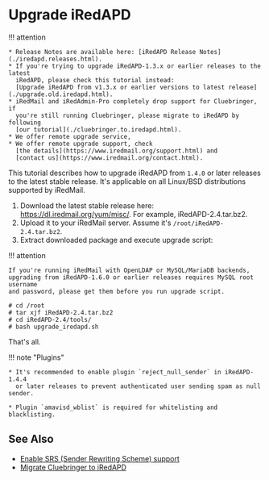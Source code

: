 # Upgrade iRedAPD

!!! attention

    * Release Notes are available here: [iRedAPD Release Notes](./iredapd.releases.html).
    * If you're trying to upgrade iRedAPD-1.3.x or earlier releases to the latest
      iRedAPD, please check this tutorial instead: 
      [Upgrade iRedAPD from v1.3.x or earlier versions to latest release](./upgrade.old.iredapd.html).
    * iRedMail and iRedAdmin-Pro completely drop support for Cluebringer, if
      you're still running Cluebringer, please migrate to iRedAPD by following
      [our tutorial](./cluebringer.to.iredapd.html).
    * We offer remote upgrade service, 
    * We offer remote upgrade support, check
      [the details](https://www.iredmail.org/support.html) and
      [contact us](https://www.iredmail.org/contact.html).

This tutorial describes how to upgrade iRedAPD from `1.4.0` or later releases
to the latest stable release. It's applicable on all Linux/BSD distributions
supported by iRedMail.

1. Download the latest stable release here: <https://dl.iredmail.org/yum/misc/>.
   For example, iRedAPD-2.4.tar.bz2.
1. Upload it to your iRedMail server. Assume it's `/root/iRedAPD-2.4.tar.bz2`.
1. Extract downloaded package and execute upgrade script:

!!! attention

    If you're running iRedMail with OpenLDAP or MySQL/MariaDB backends,
    upgrading from iRedAPD-1.6.0 or earlier releases requires MySQL root username
    and password, please get them before you run upgrade script.

```
# cd /root
# tar xjf iRedAPD-2.4.tar.bz2
# cd iRedAPD-2.4/tools/
# bash upgrade_iredapd.sh
```

That's all.

!!! note "Plugins"

    * It's recommended to enable plugin `reject_null_sender` in iRedAPD-1.4.4
      or later releases to prevent authenticated user sending spam as null sender.

    * Plugin `amavisd_wblist` is required for whitelisting and blacklisting.

## See Also

* [Enable SRS (Sender Rewriting Scheme) support](./srs.html)
* [Migrate Cluebringer to iRedAPD](./cluebringer.to.iredapd.html)
